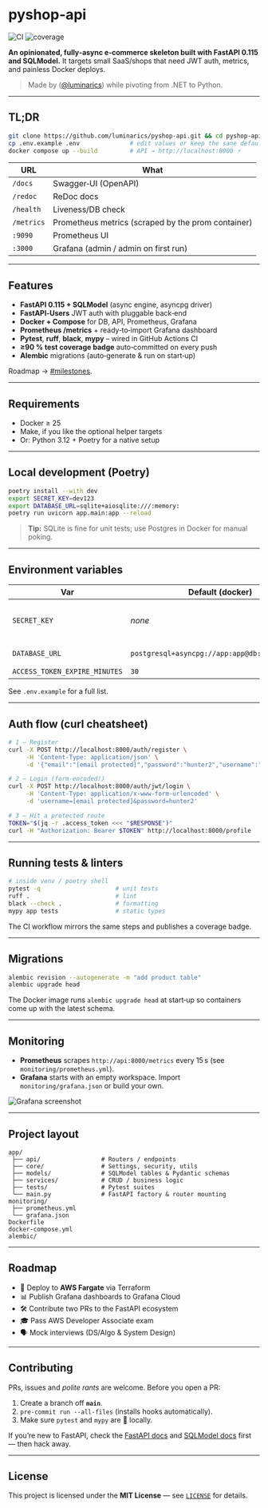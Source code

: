 # pyshop‑api

![CI](https://github.com/luminarics/pyshop-api/actions/workflows/ci.yml/badge.svg) ![coverage](coverage.svg)

**An opinionated, fully‑async e‑commerce skeleton built with FastAPI 0.115 and SQLModel.** It targets small SaaS/shops that need JWT auth, metrics, and painless Docker deploys.

> Made by ([@luminarics](https://github.com/luminarics)) while pivoting from .NET to Python.

---

## TL;DR

```bash
git clone https://github.com/luminarics/pyshop-api.git && cd pyshop-api
cp .env.example .env              # edit values or keep the sane defaults
docker compose up --build         # API → http://localhost:8000 ⚡️
```

| URL        | What                                               |
| ---------- | -------------------------------------------------- |
| `/docs`    | Swagger‑UI (OpenAPI)                               |
| `/redoc`   | ReDoc docs                                         |
| `/health`  | Liveness/DB check                                  |
| `/metrics` | Prometheus metrics (scraped by the prom container) |
| `:9090`    | Prometheus UI                                      |
| `:3000`    | Grafana (admin / admin on first run)               |

---

## Features

* **FastAPI 0.115 + SQLModel** (async engine, asyncpg driver)
* **FastAPI‑Users** JWT auth with pluggable back‑end
* **Docker + Compose** for DB, API, Prometheus, Grafana
* **Prometheus /metrics** + ready‑to‑import Grafana dashboard
* **Pytest**, **ruff**, **black**, **mypy** – wired in GitHub Actions CI
* **≥90 % test coverage badge** auto‑committed on every push
* **Alembic** migrations (auto‑generate & run on start‑up)

Roadmap → [#milestones](#roadmap).

---

## Requirements

* Docker ≥ 25
* Make, if you like the optional helper targets
* Or: Python 3.12 + Poetry for a native setup

---

## Local development (Poetry)

```bash
poetry install --with dev
export SECRET_KEY=dev123
export DATABASE_URL=sqlite+aiosqlite:///:memory:
poetry run uvicorn app.main:app --reload
```

> **Tip:** SQLite is fine for unit tests; use Postgres in Docker for manual poking.

---

## Environment variables

| Var                           | Default (docker)                               | Required | Notes                                   |
| ----------------------------- | ---------------------------------------------- | -------- | --------------------------------------- |
| `SECRET_KEY`                  | *none*                                         | ✅        | JWT signing key – must be long & random |
| `DATABASE_URL`                | `postgresql+asyncpg://app:app@db:5432/fastapi` |          | SQLAlchemy URL                          |
| `ACCESS_TOKEN_EXPIRE_MINUTES` | `30`                                           |          | JWT TTL                                 |

See `.env.example` for a full list.

---

## Auth flow (curl cheatsheet)

```bash
# 1 — Register
curl -X POST http://localhost:8000/auth/register \
     -H 'Content-Type: application/json' \
     -d '{"email":"[email protected]","password":"hunter2","username":"deni"}'

# 2 — Login (form‑encoded!)
curl -X POST http://localhost:8000/auth/jwt/login \
     -H 'Content-Type: application/x-www-form-urlencoded' \
     -d 'username=[email protected]&password=hunter2'

# 3 — Hit a protected route
TOKEN="$(jq -r .access_token <<< "$RESPONSE")"
curl -H "Authorization: Bearer $TOKEN" http://localhost:8000/profile
```

---

## Running tests & linters

```bash
# inside venv / poetry shell
pytest -q                     # unit tests
ruff .                        # lint
black --check .               # formatting
mypy app tests                # static types
```

The CI workflow mirrors the same steps and publishes a coverage badge.

---

## Migrations

```bash
alembic revision --autogenerate -m "add product table"
alembic upgrade head
```

The Docker image runs `alembic upgrade head` at start‑up so containers come up with the latest schema.

---

## Monitoring

* **Prometheus** scrapes `http://api:8000/metrics` every 15 s (see `monitoring/prometheus.yml`).
* **Grafana** starts with an empty workspace. Import `monitoring/grafana.json` or build your own.

![Grafana screenshot](./docs/grafana.png)

---

## Project layout

```
app/
 ├── api/                 # Routers / endpoints
 ├── core/                # Settings, security, utils
 ├── models/              # SQLModel tables & Pydantic schemas
 ├── services/            # CRUD / business logic
 ├── tests/               # Pytest suites
 └── main.py              # FastAPI factory & router mounting
monitoring/
 ├── prometheus.yml
 └── grafana.json
Dockerfile
docker-compose.yml
alembic/
```

---

## Roadmap

* 🚀 Deploy to **AWS Fargate** via Terraform
* 📊 Publish Grafana dashboards to Grafana Cloud
* 🛠️ Contribute two PRs to the FastAPI ecosystem
* 🎓 Pass AWS Developer Associate exam
* 🗣️ Mock interviews (DS/Algo & System Design)

---

## Contributing

PRs, issues and *polite rants* are welcome. Before you open a PR:

1. Create a branch off **`main`**.
2. `pre-commit run --all-files` (installs hooks automatically).
3. Make sure `pytest` and `mypy` are 💚 locally.

If you’re new to FastAPI, check the [FastAPI docs](https://fastapi.tiangolo.com/) and [SQLModel docs](https://sqlmodel.tiangolo.com/) first — then hack away.

---

## License

This project is licensed under the **MIT License** — see [`LICENSE`](LICENSE) for details.

